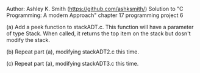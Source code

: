 Author: Ashley K. Smith (https://github.com/ashksmith/)
Solution to "C Programming: A modern Approach" chapter 17 programming project 6

(a) Add a peek function to stackADT.c. This function will have a parameter of type
Stack. When called, it returns the top item on the stack but dosn't modify the stack.

(b) Repeat part (a), modifying stackADT2.c this time.

(c) Repeat part (a), modifying stackADT3.c this time.

